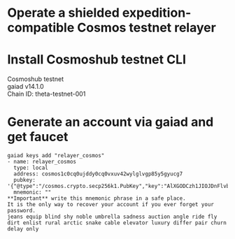 # Operate a shielded expedition-compatible Cosmos testnet relayer

# Install Cosmoshub testnet CLI
Cosmoshub testnet  
gaiad v14.1.0  
Chain ID: theta-testnet-001  

# Generate an account via gaiad and get faucet
```
gaiad keys add "relayer_cosmos"
- name: relayer_cosmos
  type: local
  address: cosmos1c0cq0ujddy0cq0vxuv42wylglvgp85y5gyucg7
  pubkey: '{"@type":"/cosmos.crypto.secp256k1.PubKey","key":"AlXGODCzh1JIOJDnFlvbmEEkzz7ZLHrAMSM52zSd2aHf"}'
  mnemonic: ""
**Important** write this mnemonic phrase in a safe place.
It is the only way to recover your account if you ever forget your password.
jeans equip blind shy noble umbrella sadness auction angle ride fly dirt enlist rural arctic snake cable elevator luxury differ pair churn delay only
```

